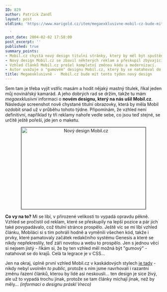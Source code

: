 ```yaml
---
ID: 829
author: Patrick Zandl
layout: post
oldlink: 'https://www.marigold.cz/item/megaexklusivne-mobil-cz-bude-mit-tento-tyden-novy-design

  '
post_date: 2004-02-02 17:58:00
post_excerpt: ''
published: true
summary_points:
- Mobil.cz chystá nový design titulní stránky, který by měl být spuštěn tento týden.
- Nový design Mobil.cz se zbavil některých reklam a přeskupil zbývající.
- Vzhled článků Mobil.cz prošel kompletní změnou kódu a modernizací.
- Autor uvažuje o "gumovém" designu Mobil.cz, který by se natahoval do krajů.
title: Megaexklusivně -  Mobil.cz bude mít tento týden nový design
---
```


<p>
Sem tam je třeba vyjít vstříc masám a hodit nějaký mastný titulek, říkal jeden můj novinářský kamarád. A jeho dobrých rad se držím, takže tu mám <EM>megaexklusivní</EM> informaci o <STRONG>novém designu, který na nás ušil Mobil.cz</STRONG>. Následuje screenshot nově chystané titulní obrazovky, která by měla Mobil ozdobit snad už v průběhu tohoto týdne. Připomínám, že vzhled není definitivní, například ty tři reklamy nahoře vedle sebe, co jsou teď stejné, se určitě ještě pořeší, jde jen o maketu. </p>

<P align=center><IMG height=263 alt="Nový design Mobil.cz" src="/wp-content/uploads/mobilczdesign.jpg" width=400 border=1></p>

<P align=left><STRONG>Co vy na to?</STRONG> Mi se líbí, v přirozené velikosti to vypadá opravdu pěkně. Vzhled se pročistil od reklam, které se přeskupily na lepší pozice a pár jich také povypadávalo, což titulní stránce prospělo. Ještě víc se mi líbí vzhled článku, Mobiláci si s tím pohráli hodně a vyměnili všechen kód, takže i prvky, které pamatovaly začátek redakčního systému Genesis a které se nikdy nepřekreslily, teď záři novotou a webu to prospělo. Jen s jednou věcí si nejsem jistý - říkám si, že by ten vzhled měl možná být "gumový" - natahovat se do krajů. Celá ta legrace je v CSS... </p>

<P align=left>Jen na okraj, úplně první vzhled Mobil.cz v kaskádových stylech <A href="http://mobil.idnes.cz/incss.html" target=_blank>je tady</A> - nikdy nebyl uvolněn <EM>to public</EM>, protože s ním jsme navrhovali i razantní změnu řazení článků, kterou by lidé asi neskousli... ten design je sice živý, ale už to vypadá trochu jinak, protože se tam články míchají jinak, než by měly... <EM>(informaci o designu&#160;práskl Vreco)</EM></p>